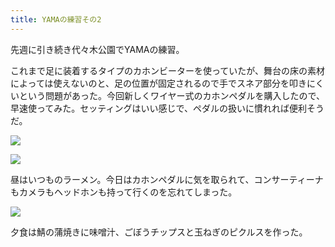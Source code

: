 ```yaml
---
title: YAMAの練習その2
---
```


先週に引き続き代々木公園でYAMAの練習。

これまで足に装着するタイプのカホンビーターを使っていたが、舞台の床の素材によっては使えないのと、足の位置が固定されるので手でスネア部分を叩きにくいという問題があった。今回新しくワイヤー式のカホンペダルを購入したので、早速使ってみた。セッティングはいい感じで、ペダルの扱いに慣れれば便利そうだ。

![](https://photos.old.apkas.net/medium/202310/20231007-115455.webp)

![](https://photos.old.apkas.net/medium/202310/20231007-121150.webp)

昼はいつものラーメン。今日はカホンペダルに気を取られて、コンサーティーナもカメラもヘッドホンも持って行くのを忘れてしまった。

![](https://photos.old.apkas.net/medium/202310/20231007-131149.webp)

夕食は鯖の蒲焼きに味噌汁、ごぼうチップスと玉ねぎのピクルスを作った。
